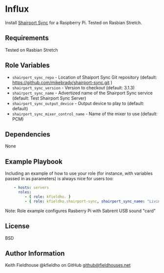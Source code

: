 Influx
=========

Install [Shairport Sync](https://github.com/mikebrady/shairport-sync) for a Raspberry Pi.  Tested on Rasbian Stretch.

Requirements
------------

Tested on Rasbian Stretch

Role Variables
--------------
* `shairport_sync_repo` - Location of Shaiport Sync Git repository (default: https://github.com/mikebrady/shairport-sync.git )
* `shairport_sync_version` - Version to checkout (default: 3.1.3)
* `shairport_sync_name` - Advertized name of the Shairport Sync service (default: Test Shairport Sync Server)
* `shairport_sync_output_device` - Output device to play to (default: default)
* `shairport_sync_mixer_control_name` - Name of the mixer to use (default: PCM)


Dependencies
------------

None


Example Playbook
----------------

Including an example of how to use your role (for instance, with variables passed in as parameters) is always nice for users too:

```yaml
    - hosts: servers
      roles:
         - { role: kfieldho. }
         - { role: kfieldho.shairport-sync, shairport_sync_name: "Living Room Speakers", shairport_sync_output_device: "hw:1", shairport_sync_mixer_control_name: "Speaker" }
```

Note: Role example configures Rasberry Pi with Sabrent USB sound "card"

License
-------

BSD

Author Information
------------------

Keith Fieldhouse
@kfieldho on GitHub
github@fieldhouses.net
